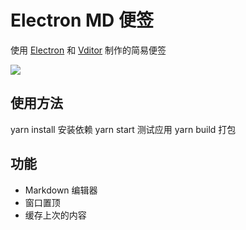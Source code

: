 # Electron MD 便签

使用 [Electron](https://www.electronjs.org/) 和 [Vditor](https://b3log.org/vditor/?utm_source=ld246.com) 制作的简易便签

![](https://cdn.jsdelivr.net/gh/Tuzilow/blog-image/img/showmdnote.png)

## 使用方法

yarn install 安装依赖
yarn start 测试应用
yarn build 打包

## 功能

- Markdown 编辑器
- 窗口置顶
- 缓存上次的内容
